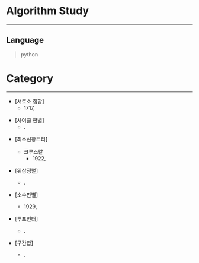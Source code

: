 # Algorithm Study
------------
## Language
> python
# Category 
------------
+ [서로소 집합]
  + 1717,

* [사이클 판별]
  * .

+ [최소신장트리]
  + 크루스칼
    + 1922,

+ [위상정렬]
  + .

+ [소수판별]
  + 1929,

+ [투포인터]
  + .

+ [구간합]
  + .